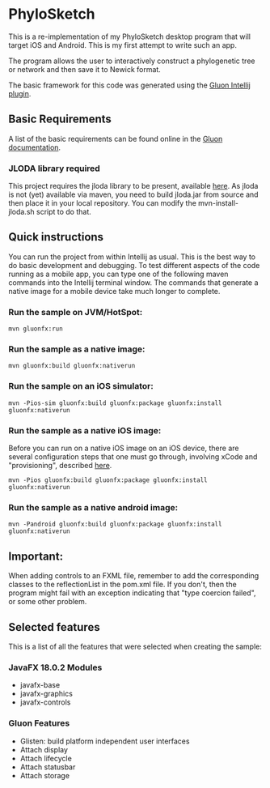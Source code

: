 # PhyloSketch

This is a re-implementation of my PhyloSketch desktop program that will target iOS and Android. This is my first attempt
to write such an app.

The program allows the user to interactively construct a phylogenetic tree or network and then save it to Newick format.

The basic framework for this code was generated using
the [Gluon Intellij plugin](https://plugins.jetbrains.com/plugin/7864-gluon).

## Basic Requirements

A list of the basic requirements can be found online in
the [Gluon documentation](https://docs.gluonhq.com/#_requirements).

### JLODA library required

This project requires the jloda library to be present, available [here](https://github.com/husonlab/jloda). As jloda is
not (yet) available via maven, you need to build jloda.jar from source and then place it in your local repository. You
can modify the mvn-install-jloda.sh script to do that.

## Quick instructions

You can run the project from within Intellij as usual. This is the best way to do basic development and debugging. To
test different aspects of the code running as a mobile app, you can type one of the following maven commands into the
Intellij terminal window. The commands that generate a native image for a mobile device take much longer to complete.

### Run the sample on JVM/HotSpot:

    mvn gluonfx:run

### Run the sample as a native image:

    mvn gluonfx:build gluonfx:nativerun

### Run the sample on an iOS simulator:

    mvn -Pios-sim gluonfx:build gluonfx:package gluonfx:install gluonfx:nativerun

### Run the sample as a native iOS image:

Before you can run on a native iOS image on an iOS device, there are several configuration steps that one must go
through, involving xCode and "provisioning", described [here](https://docs.gluonhq.com/#platforms_ios).

    mvn -Pios gluonfx:build gluonfx:package gluonfx:install gluonfx:nativerun

### Run the sample as a native android image:

    mvn -Pandroid gluonfx:build gluonfx:package gluonfx:install gluonfx:nativerun

## Important:

When adding controls to an FXML file, remember to add the corresponding classes to the reflectionList in the pom.xml
file. If you don't, then the program might fail with an exception indicating that "type coercion failed", or some other
problem.

## Selected features

This is a list of all the features that were selected when creating the sample:

### JavaFX 18.0.2 Modules

 - javafx-base
 - javafx-graphics
 - javafx-controls

### Gluon Features

 - Glisten: build platform independent user interfaces
 - Attach display
 - Attach lifecycle
 - Attach statusbar
 - Attach storage

